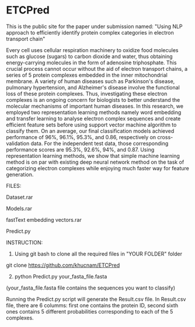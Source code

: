 # ETCPred
This is the public site for the paper under submission named: "Using NLP approach to efficiently identify protein complex categories in electron transport chain"

 
Every cell uses cellular respiration machinery to oxidize food molecules such as glucose (sugars) to carbon dioxide and water, thus obtaining energy-carrying molecules in the form of adenosine triphosphate. This crucial process cannot occur without the aid of electron transport chains, a series of 5 protein complexes embedded in the inner mitochondrial membrane. A variety of human diseases such as Parkinson's disease, pulmonary hypertension, and Alzheimer's disease involve the functional loss of these protein complexes. Thus, investigating these electron complexes is an ongoing concern for biologists to better understand the molecular mechanisms of important human diseases. In this research, we employed two representation learning methods namely word embedding and transfer learning to analyse electron complex sequences and create efficient feature sets before using support vector machine algorithm to classify them. On an average, our final classification models achieved performance of 96%, 96.1%, 95.3%, and 0.86, respectively on cross-validation data. For the independent test data, those corresponding performance scores are 95.3%, 92.6%, 94%, and 0.87. Using representation learning methods, we show that simple machine learning method is on par with existing deep neural network method on the task of categorizing electron complexes while enjoying much faster way for feature generation. 

FILES:

Dataset.rar

Models.rar

fastText embedding vectors.rar

Predict.py


INSTRUCTION: 

1. Using git bash to clone all the required files in "YOUR FOLDER" folder

git clone https://github.com/khucnam/ETCPred

2. python Predict.py your_fasta_file.fasta

(your_fasta_file.fasta file contains the sequences you want to classify)

Running the Predict.py script will generate the Result.csv file. In Result.csv file, there are 6 columms: first one contains the protein ID, second sixth ones contains 5 different probabilities corresponding to each of the 5 complexes.  


